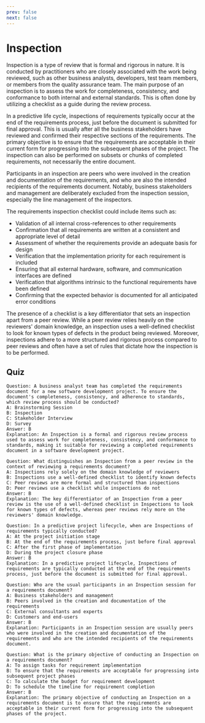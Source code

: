 ```yaml
---
prev: false
next: false
---
```


# Inspection

Inspection is a type of review that is formal and rigorous in nature. It is conducted by practitioners who are closely associated with the work being reviewed, such as other business analysts, developers, test team members, or members from the quality assurance team. The main purpose of an inspection is to assess the work for completeness, consistency, and conformance to both internal and external standards. This is often done by utilizing a checklist as a guide during the review process.

In a predictive life cycle, inspections of requirements typically occur at the end of the requirements process, just before the document is submitted for final approval. This is usually after all the business stakeholders have reviewed and confirmed their respective sections of the requirements. The primary objective is to ensure that the requirements are acceptable in their current form for progressing into the subsequent phases of the project. The inspection can also be performed on subsets or chunks of completed requirements, not necessarily the entire document.

Participants in an inspection are peers who were involved in the creation and documentation of the requirements, and who are also the intended recipients of the requirements document. Notably, business stakeholders and management are deliberately excluded from the inspection session, especially the line management of the inspectors.

The requirements inspection checklist could include items such as:

- Validation of all internal cross-references to other requirements
- Confirmation that all requirements are written at a consistent and appropriate level of detail
- Assessment of whether the requirements provide an adequate basis for design
- Verification that the implementation priority for each requirement is included
- Ensuring that all external hardware, software, and communication interfaces are defined
- Verification that algorithms intrinsic to the functional requirements have been defined
- Confirming that the expected behavior is documented for all anticipated error conditions

The presence of a checklist is a key differentiator that sets an inspection apart from a peer review. While a peer review relies heavily on the reviewers' domain knowledge, an inspection uses a well-defined checklist to look for known types of defects in the product being reviewed. Moreover, inspections adhere to a more structured and rigorous process compared to peer reviews and often have a set of rules that dictate how the inspection is to be performed.

## Quiz

```quiz
Question: A business analyst team has completed the requirements document for a new software development project. To ensure the document's completeness, consistency, and adherence to standards, which review process should be conducted?
A: Brainstorming Session
B: Inspection
C: Stakeholder Interview
D: Survey
Answer: B
Explanation: An Inspection is a formal and rigorous review process used to assess work for completeness, consistency, and conformance to standards, making it suitable for reviewing a completed requirements document in a software development project.

Question: What distinguishes an Inspection from a peer review in the context of reviewing a requirements document?
A: Inspections rely solely on the domain knowledge of reviewers
B: Inspections use a well-defined checklist to identify known defects
C: Peer reviews are more formal and structured than inspections
D: Peer reviews use a checklist while inspections do not
Answer: B
Explanation: The key differentiator of an Inspection from a peer review is the use of a well-defined checklist in Inspections to look for known types of defects, whereas peer reviews rely more on the reviewers' domain knowledge.

Question: In a predictive project lifecycle, when are Inspections of requirements typically conducted?
A: At the project initiation stage
B: At the end of the requirements process, just before final approval
C: After the first phase of implementation
D: During the project closure phase
Answer: B
Explanation: In a predictive project lifecycle, Inspections of requirements are typically conducted at the end of the requirements process, just before the document is submitted for final approval.

Question: Who are the usual participants in an Inspection session for a requirements document?
A: Business stakeholders and management
B: Peers involved in the creation and documentation of the requirements
C: External consultants and experts
D: Customers and end-users
Answer: B
Explanation: Participants in an Inspection session are usually peers who were involved in the creation and documentation of the requirements and who are the intended recipients of the requirements document.

Question: What is the primary objective of conducting an Inspection on a requirements document?
A: To assign tasks for requirement implementation
B: To ensure that the requirements are acceptable for progressing into subsequent project phases
C: To calculate the budget for requirement development
D: To schedule the timeline for requirement completion
Answer: B
Explanation: The primary objective of conducting an Inspection on a requirements document is to ensure that the requirements are acceptable in their current form for progressing into the subsequent phases of the project.
```
